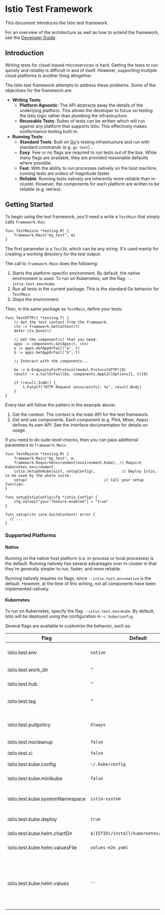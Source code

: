 # Istio Test Framework

This document introduces the Istio test framework.

For an overview of the architecture as well as how to extend the framework, see the [Developer Guide](DEVELOPER_GUIDE.md).

## Introduction

Writing tests for cloud-based microservices is hard. Getting the tests to run quickly and reliably is difficult in and of itself. However, supporting multiple cloud platforms is another thing altogether. 

The Istio test framework attempts to address these problems. Some of the objectives for the framework are:

- **Writing Tests**:
  - **Platform Agnostic**: The API abstracts away the details of the underlying platform. This allows the developer to focus on testing the Istio logic rather than plumbing the infrastructure.
  - **Reuseable Tests**: Suites of tests can be written which will run against any platform that supports Istio. This effectively makes conformance testing built-in. 
- **Running Tests**:
  - **Standard Tools**: Built on [Go](https://golang.org/)'s testing infrastructure and run with standard commands (e.g. `go test`) .
  - **Easy**: Few or no flags are required to run tests out of the box. While many flags are available, they are provided reasonable defaults where possible.
  - **Fast**: With the ability to run processes natively on the host machine, running tests are orders of magnitude faster.
  - **Reliable**: Running tests natively are inherently more reliable than in-cluster. However, the components for each platform are written to be reliable (e.g. retries).
   
## Getting Started

To begin using the test framework, you'll need a write a `TestMain` that simply calls `framework.Run`:

```golang
func TestMain(m *testing.M) { 
    framework.Main("my_test", m)
}
```

The first parameter is a `TestID`, which can be any string. It's used mainly for creating a working directory for the test output.

The call to `framework.Main` does the following:

1. Starts the platform-specific environment. By default, the native environment is used. To run on Kubernetes, set the flag: `--istio.test.env=kube`.
2. Run all tests in the current package. This is the standard Go behavior for `TestMain`.
3. Stops the environment.

Then, in the same package as `TestMain`, define your tests:

```golang
func TestHTTP(t *testing.T) {
    // Get the test context from the framework.
    ctx := framework.GetContext(t)
    defer ctx.Done(t)
    
    // Get the component(s) that you need.
    apps := components.GetApps(t, ctx)
    a := apps.GetAppOrFail("a", t)
    b := apps.GetAppOrFail("b", t)

    // Interact with the components...
    
    be := b.EndpointsForProtocol(model.ProtocolHTTP)[0]
    result := a.CallOrFail(be, components.AppCallOptions{}, t)[0]

    if !result.IsOK() {
        t.Fatalf("HTTP Request unsuccessful: %s", result.Body)
    }
}
```

Every test will follow the pattern in the example above:

1. Get the context. The context is the main API for the test framework.
2. Get and use components. Each component (e.g. Pilot, Mixer, Apps) defines its own API. See the interface documentation for details on usage.

If you need to do suite-level checks, then you can pass additional parameters to `framework.Main`:

```golang
func TestMain(m *testing.M) { 
    framework.Main("my_test", m,
    framework.RequireEnvironment(environment.Kube), // Require Kubernetes environment.
    istio.SetupOnKube(&ist, setupConfig),            // Deploy Istio, to be used by the whole suite.
    setup)                                   // Call your setup function.
}

func setupIstioConfig(cfg *istio.Config) {
    cfg.Values["your-feature-enabled"] = "true"
}

func setup(ctx core.SuiteContext) error {
  // ...
}

```

### Supported Platforms

#### Native

Running on the native host platform (i.e. in-process or local processes) is the default. Running natively has several advantages over in-cluster in that they're generally simpler to run, faster, and more reliable.

Running natively requires no flags, since `--istio.test.env=native` is the default. However, at the time of this writing, not all components have been implemented natively.

#### Kubernetes

To run on Kubernetes, specify the flag `--istio.test.env=kube`.  By default, Istio will be deployed using the configuration in `~/.kube/config`.

Several flags are available to customize the behavior, such as:

| Flag | Default | Description |
| --- | --- | --- |
| istio.test.env | `native` | Specify the environment to run the tests against. Allowed values are: `kube`, `native`. Defaults to `native`. |
| istio.test.work_dir | '' | Local working directory for creating logs/temp files. If left empty, os.TempDir() is used. |
| istio.test.hub | '' | Container registry hub to use. If not specified, `HUB` environment value will be used. |
| istio.test.tag | '' | Common container tag to use when deploying container images. If not specified `TAG` environment value will be used. |
| istio.test.pullpolicy | `Always` | Common image pull policy to use when deploying container images. If not specified `PULL_POLICY` environment value will be used. Defaults to `Always` |
| istio.test.nocleanup | `false` | Do not cleanup resources after test completion. |
| istio.test.ci | `false` | Enable CI Mode. Additional logging and state dumping will be enabled. |
| istio.test.kube.config | `~/.kube/config` | Location of the kube config file to be used. |
| istio.test.kube.minikube | `false` | If `true` access to the ingress will be via nodeport. Should be set to `true` if running on Minikube. |
| istio.test.kube.systemNamespace | `istio-system` | Namespace for Istio deployment. If '', the namespace is generated with the prefix "istio-system-". |
| istio.test.kube.deploy | `true` | If `true`, the components should be deployed to the cluster. Otherwise, it is assumed that the components have already deployed. |
| istio.test.kube.helm.chartDir | `$(ISTIO)/install/kubernetes/helm/istio` | |
| istio.test.kube.helm.valuesFile | `values-e2e.yaml` | The name of a file (relative to `istio.test.kube.helm.chartDir`) to provide Helm values. |
| istio.test.kube.helm.values | `''` | A comma-separated list of helm values that will override those provided by `istio.test.kube.helm.valuesFile`. These are overlaid on top of a map containing the following: `global.hub=${HUB}`, `global.tag=${TAG}`, `global.proxy.enableCoreDump=true`, `global.mtls.enabled=true`,`galley.enabled=true`. |

